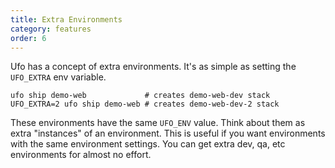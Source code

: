 ```yaml
---
title: Extra Environments
category: features
order: 6
---
```


Ufo has a concept of extra environments. It's as simple as setting the `UFO_EXTRA` env variable.

    ufo ship demo-web             # creates demo-web-dev stack
    UFO_EXTRA=2 ufo ship demo-web # creates demo-web-dev-2 stack

These environments have the same `UFO_ENV` value. Think about them as extra "instances" of an environment. This is useful if you want environments with the same environment settings. You can get extra dev, qa, etc environments for almost no effort.
